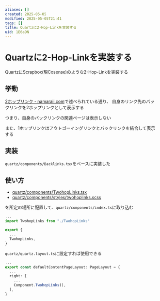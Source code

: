 ```yaml
---
aliases: []
created: 2025-05-05
modified: 2025-05-05T21:41
tags: []
title: Quartzに2-Hop-Linkを実装する
uid: 1E6aDN
---
```


# Quartzに2-Hop-Linkを実装する

QuartzにScrapbox(現Cosense)のような2-Hop-Linkを実装する

## 挙動

[2ホップリンク - namaraii.com](https://namaraii.com/notes/twohop_link)で述べられている通り、
自身のリンク先のバックリンクを2ホップリンクとして表示する

つまり、自身のバックリンクの関連ページは表示しない

また、1ホップリンクはアウトゴーイングリンクとバックリンクを結合して表示する

## 実装

`quartz/components/Backlinks.tsx`をベースに実装した

## 使い方

- [quartz/components/TwohopLinks.tsx](https://github.com/mootah/mootah.github.io/blob/main/quartz/components/TwohopLinks.tsx)
- [quartz/components/styles/twohoplinks.scss](https://github.com/mootah/mootah.github.io/blob/main/quartz/components/styles/twohoplinks.scss)

を所定の場所に配置して、`quartz/components/index.ts`に取り込む

```ts title="quartz/components/index.ts"
...
import TwohopLinks from "./TwohopLinks"

export {
  ...
  TwohopLinks,
}
```

`quartz/quartz.layout.ts`に設定すれば使用できる

```ts title="quartz/quartz.layout.ts"
...
export const defaultContentPageLayout: PageLayout = {
  ...
  right: [
    ...
    Component.TwohopLinks(),
  ],
}
```